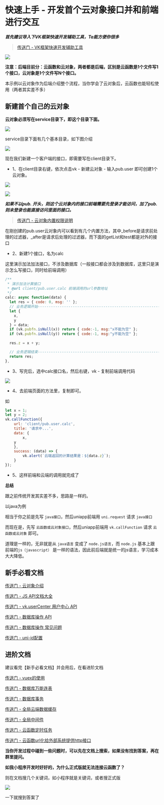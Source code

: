 # 快速上手 - 开发首个云对象接口并和前端进行交互

___首先建议导入下VK框架快速开发辅助工具，Ta能方便你很多___

> [传送门 - VK框架快速开发辅助工具](https://ext.dcloud.net.cn/plugin?id=6663)

![](https://vkceyugu.cdn.bspapp.com/VKCEYUGU-cf0c5e69-620c-4f3c-84ab-f4619262939f/39e8a615-c43c-421f-b848-b241970638ea.png)

**注意：后端目前分：云函数和云对象，两者都是后端，区别是云函数是1个文件写1个接口，云对象是1个文件写N个接口。**

本示例以云对象作为后端介绍整个流程，当你学会了云对象后，云函数也能轻松使用（两者其实差不多）


## 新建首个自己的云对象

**云对象必须写在service目录下，即这个目录下面。**

![](https://vkceyugu.cdn.bspapp.com/VKCEYUGU-cf0c5e69-620c-4f3c-84ab-f4619262939f/0c399592-c26b-4414-99bf-934501dc7c62.png)

service目录下面有几个基本目录，如下图介绍

![](https://vkceyugu.cdn.bspapp.com/VKCEYUGU-cf0c5e69-620c-4f3c-84ab-f4619262939f/862a6d33-d2b9-4bbb-ae2c-c82a13f27e9d.png)

现在我们新建一个客户端的接口，即需要写在client目录下。

* 1、在client目录右键，依次点击vk - 新建云对象 - 输入pub.user 即可创建1个云对象。

![](https://vkceyugu.cdn.bspapp.com/VKCEYUGU-cf0c5e69-620c-4f3c-84ab-f4619262939f/dda3de07-9b70-405a-87c2-f0c48bd5798a.png)

![](https://vkceyugu.cdn.bspapp.com/VKCEYUGU-cf0c5e69-620c-4f3c-84ab-f4619262939f/3ce96cb2-d462-4fb6-8d88-b921e99b3371.png)

___如果不以pub. 开头，则这个云对象内的接口前端需要先登录才能访问，加了pub. 则未登录也能直接访问里面的接口。___

> [传送门 - 云对象内置权限说明](https://vkdoc.fsq.pub/client/uniCloud/cloudfunctions/cloudObject.html#%E5%86%85%E7%BD%AE%E6%9D%83%E9%99%90)

在刚创建的pub.user云对象内可以看到有几个内置方法，其中_before是请求前处理的过滤器，_after是请求后处理的过滤器，而下面的getList和test都是对外的接口

* 2、新建1个接口，名为calc

这里演示加法加法接口，不涉及数据库（一般接口都会涉及到数据库，这里只是演示怎么写接口，同时给前端调用）

```js
/**
 * 演示加法计算接口
 * @url client/pub.user.calc 前端调用的url参数地址
 */
calc: async function(data) {
  let res = { code: 0, msg: '' };
  // 业务逻辑开始-----------------------------------------------------------
  let {
    x,
    y
  } = data;
  if (vk.pubfn.isNull(x)) return { code:-1, msg:"x不能为空" };
  if (vk.pubfn.isNull(y)) return { code:-1, msg:"y不能为空" };
  
  res.z = x + y;

  // 业务逻辑结束-----------------------------------------------------------
  return res;
},
```

* 3、写完后，选中calc接口名，然后右键，vk - 复制前端调用代码

![](https://vkceyugu.cdn.bspapp.com/VKCEYUGU-cf0c5e69-620c-4f3c-84ab-f4619262939f/5e1b9a53-7969-4059-a795-8d47fe66c65a.png)


* 4、去前端页面的方法里，复制即可。

如

```js
let x = 1;
let y = 2;
vk.callFunction({
	url: 'client/pub.user.calc',
	title: '请求中...',
	data: {
		x,
    y
	},
	success: (data) => {
		vk.alert(`云端返回的计算结果是：${data.z}`);
	}
});
```

* 5、这样前端和云端的调用就完成了


**总结**

跟之前传统开发其实差不多，思路是一样的。

以java为例

相当于你之前是先写 `java接口`，然后uniapp前端用 `uni.request` 请求 `java接口`

而现在是，先写 `云函数或云对象接口`，然后uniapp前端用 `vk.callFunction` 请求 `云函数或云对象` 即可。

道理是一样的，无非就是从 `java语言` 变成了 `node.js语言`，而 `node.js` 基本上跟前端的`js（javascript）` 是一样的语法，因此前后端就是统一的js语言，学习成本大大降低。

## 新手必看文档

[传送门 - 云对象介绍](https://vkdoc.fsq.pub/client/uniCloud/cloudfunctions/cloudObject.html)

[传送门 - JS API文档大全](https://vkdoc.fsq.pub/client/jsapi.html)

[传送门 - vk.userCenter 用户中心 API](https://vkdoc.fsq.pub/client/vk.userCenter.html)

[传送门 - 数据库操作 API](https://vkdoc.fsq.pub/client/uniCloud/db/api.html)

[传送门 - 数据库操作 常见问题](https://vkdoc.fsq.pub/client/uniCloud/db/question.html)

[传送门 - uni-id配置](https://vkdoc.fsq.pub/client/uniCloud/config/uni-id.html)

## 进阶文档

建议看完【新手必看文档】并会用后，在看进阶文档

[传送门 - vuex的使用](https://vkdoc.fsq.pub/client/pages/vuex.html)

[传送门 - 数据库万能连表](https://vkdoc.fsq.pub/client/uniCloud/db/selects.html)

[传送门 - 数据库事务](https://vkdoc.fsq.pub/client/uniCloud/db/transaction.html)

[传送门 - 全局云端数据缓存](https://vkdoc.fsq.pub/client/uniCloud/cache/cache.html)

[传送门 - 全局中间件](https://vkdoc.fsq.pub/client/uniCloud/cache/cache.html)

[传送门 - 云函数定时任务](https://vkdoc.fsq.pub/client/uniCloud/cloudfunctions/timer.html)

[传送门 - 云函数url化给外部系统提供http接口](https://vkdoc.fsq.pub/client/question/q2.html)

**当你开发过程中碰到一些问题时，可以先在文档上搜索，如果没有找到答案，再在群里提问。**

**如我小程序开发时好好的，为什么正式版就无法连接云函数了？**

则在文档搜几个关键词，如小程序就是关键词，或者搜正式版

![](https://vkceyugu.cdn.bspapp.com/VKCEYUGU-cf0c5e69-620c-4f3c-84ab-f4619262939f/100c4e98-f0e3-49ca-a61a-7ca66a40ca6f.png)

一下就搜到答案了

